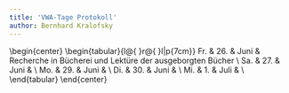 ```yaml
---
title: 'VWA-Tage Protokoll'
author: Bernhard Kralofsky
---
```

\begin{center}
\begin{tabular}{l@{ }r@{ }l|p{7cm}}
Fr. & 26. & Juni & Recherche in Bücherei und Lektüre der ausgeborgten Bücher \\
Sa. & 27. & Juni & \\
Mo. & 29. & Juni & \\
Di. & 30. & Juni & \\
Mi. & 1.  & Juli & \\
\end{tabular}
\end{center}
